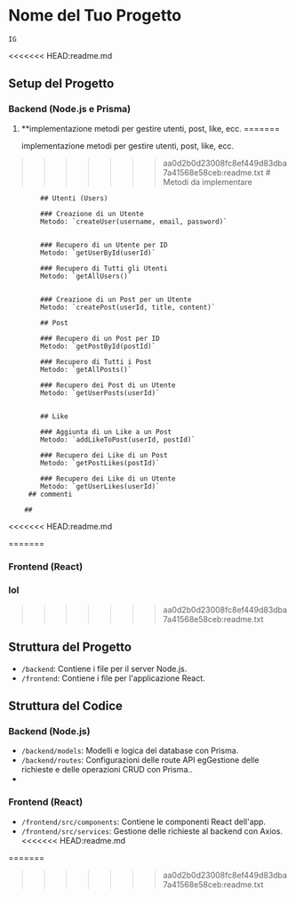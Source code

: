 # Nome del Tuo Progetto
    IG
<<<<<<< HEAD:readme.md
## Setup del Progetto

### Backend (Node.js e Prisma)


1. **implementazione metodi per gestire utenti, post, like, ecc.
=======

    implementazione metodi per gestire utenti, post, like, ecc.
>>>>>>> aa0d2b0d23008fc8ef449d83dba7a41568e58ceb:readme.txt
    # Metodi da implementare

            ## Utenti (Users)

            ### Creazione di un Utente
            Metodo: `createUser(username, email, password)`
           

            ### Recupero di un Utente per ID
            Metodo: `getUserById(userId)`
          
            ### Recupero di Tutti gli Utenti
            Metodo: `getAllUsers()`
           

            ### Creazione di un Post per un Utente
            Metodo: `createPost(userId, title, content)`

            ## Post

            ### Recupero di un Post per ID
            Metodo: `getPostById(postId)`

            ### Recupero di Tutti i Post
            Metodo: `getAllPosts()`

            ### Recupero dei Post di un Utente
            Metodo: `getUserPosts(userId)`
      

            ## Like

            ### Aggiunta di un Like a un Post
            Metodo: `addLikeToPost(userId, postId)`

            ### Recupero dei Like di un Post
            Metodo: `getPostLikes(postId)`

            ### Recupero dei Like di un Utente
            Metodo: `getUserLikes(userId)`
         ## commenti 

        ##


<<<<<<< HEAD:readme.md

=======
### Frontend (React)
### lol 
>>>>>>> aa0d2b0d23008fc8ef449d83dba7a41568e58ceb:readme.txt
## Struttura del Progetto

- `/backend`: Contiene i file per il server Node.js.
- `/frontend`: Contiene i file per l'applicazione React.

## Struttura del Codice

### Backend (Node.js)
- `/backend/models`: Modelli e logica del database con Prisma.
- `/backend/routes`: Configurazioni delle route API egGestione delle richieste e delle operazioni CRUD con Prisma..
- 

### Frontend (React)
- `/frontend/src/components`: Contiene le componenti React dell'app.
- `/frontend/src/services`: Gestione delle richieste al backend con Axios.
<<<<<<< HEAD:readme.md

=======
>>>>>>> aa0d2b0d23008fc8ef449d83dba7a41568e58ceb:readme.txt


